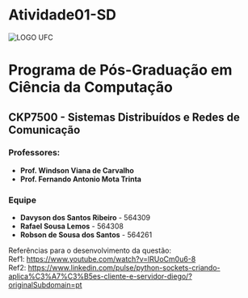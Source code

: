 # Atividade01-SD
![LOGO UFC](https://github.com/davysonsr/Atividade01-SD/assets/80225030/5e815da6-67db-45f5-bd08-84b226a72ad7)
# Programa de Pós-Graduação em Ciência da Computação

## CKP7500 - Sistemas Distribuídos e Redes de Comunicação

### Professores:
- **Prof. Windson Viana de Carvalho**
- **Prof. Fernando Antonio Mota Trinta**

### Equipe
- **Davyson dos Santos Ribeiro** - 564309
- **Rafael Sousa Lemos** - 564308
- **Robson de Sousa dos Santos** - 564261

Referências para o desenvolvimento da questão:  
Ref1: https://www.youtube.com/watch?v=lRUoCm0u6-8  
Ref2: https://www.linkedin.com/pulse/python-sockets-criando-aplica%C3%A7%C3%B5es-cliente-e-servidor-diego/?originalSubdomain=pt
